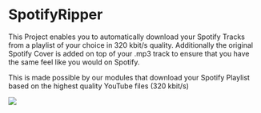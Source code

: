 # SpotifyRipper

This Project enables you to automatically download your Spotify Tracks from a playlist of your choice in 320 kbit/s quality.
Additionally the original Spotify Cover is added on top of your .mp3 track to ensure that you have the same feel like you would on Spotify.

This is made possible by our modules that download your Spotify Playlist based on the highest quality YouTube files (320 kbit/s)

<a href = "https://github.com/Tanu-N-Prabhu/Python/graphs/contributors">
  <img src = "https://contrib.rocks/image?repo = Muezzin-ay/SpotifyRipper"/>
</a>
